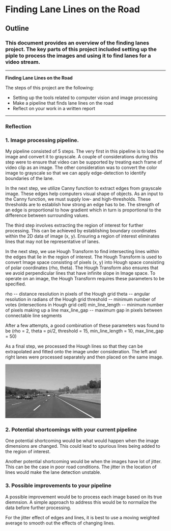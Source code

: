 # **Finding Lane Lines on the Road** 

## Outline

### This document provides an overview of the finding lanes project. The key parts of this project included setting up the piple to process the images and using it to find lanes for a video stream.

---

**Finding Lane Lines on the Road**

The steps of this project are the following:
* Setting up the tools related to computer vision and image processing
* Make a pipeline that finds lane lines on the road
* Reflect on your work in a written report


[//]: # (Image References)

[image1]: ./examples/grayscale.jpg "Grayscale"

---

### Reflection

### 1. Image processing pipeline.

My pipeline consisted of 5 steps. The very first in this pipeline is to load the image and convert it to grayscale.
A couple of considerations during this step were to ensure that video can be supported by treating each frame of video clip as an image. The other consideration was to convert the color image to grayscale so that we can apply edge-detection to identify boundaries of the lane.

In the next step, we utilize Canny function to extract edges from grayscale image. These edges help computers visual shape of objects. As an input to the Canny function, we must supply low- and high-thresholds. These thresholds are to establish how strong an edge has to be. The strength of an edge is proportional to how gradient which in turn is proportional to the difference between surrounding values.

The third step involves extracting the region of interest for further processing. This can be achieved by establishing boundary coordinates within the 2D data of image (x, y). Ensuring a region of interest eliminates lines that may not be representative of lanes. 

In the next step, we use Hough Transform to find intersecting lines within the edges that lie in the region of interest. The Hough Transform is used to convert Image space consisting of pixels (x, y) into Hough space consisting of polar coordinates (rho, theta). The Hough Transform also ensures that we avoid perpendicular lines that have infinite slope in Image space. To operate on an image, the Hough Transform requires these parameters to be specified.

rho -- distance resolution in pixels of the Hough grid
theta -- angular resolution in radians of the Hough grid
threshold -- minimum number of votes (intersections in Hough grid cell)
min_line_length -- minimum number of pixels making up a line
max_line_gap -- maximum gap in pixels between connectable line segments

After a few attempts, a good combination of these parameters was found to be 
(rho = 2, theta = pi/2, threshold = 15, min_line_length = 10, max_line_gap = 50)

As a final step, we processed the Hough lines so that they can be extrapolated and fitted onto the image under consideration. The left and right lanes were processed separately and then placed on the same image. 

[//]: # (Image References)

[image2]: ./examples/lanes-1.jpg "Lanes 1"

[//]: # (Image References)

[image3]: ./examples/lanes-2.jpg "Lanes 2"


![alt text][image1]


### 2. Potential shortcomings with your current pipeline


One potential shortcoming would be what would happen when the image dimensions are changed. This could lead to spurious lines being added to the region of interest. 

[//]: # (Image References)

[image4]: ./examples/dimensions-1.jpg "Dimensions 1"

[//]: # (Image References)

[image5]: ./examples/dimensions-2.jpg "Dimensions 2"

Another potential shortcoming would be when the images have lot of jitter. This can be the case in poor road conditions. The jitter in the location of lines would make the lane detection unstable.

[//]: # (Image References)

[image6]: ./examples/jitter-1.jpg "Jitter 1"

[//]: # (Image References)

[image7]: ./examples/jitter-2.jpg "Jitter 2"

### 3. Possible improvements to your pipeline

A possible improvement would be to process each image based on its true diemnsion. A simple approach to address this would be to normalize the data before further processing.


For the jitter effect of edges and lines, it is best to use a moving weighted average to smooth out the effects of changing lines. 